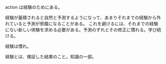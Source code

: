 action は経験のためにある。

経験が蓄積されると自然と予測するようになって、あまりそれまでの経験から外れていると予測が邪魔になることがある。
これを避けるには、それまでの経験にない新しい体験を求める必要がある。予測のずれとその修正に慣れる。学び続ける。

経験は慣れ。

経験とは、検証した結果のこと。知識の一部。
